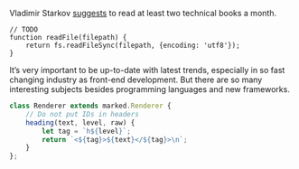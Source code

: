 Vladimir Starkov [suggests](http://vstarkov.com/monthbook/) to read at least two technical books a month.

```
// TODO
function readFile(filepath) {
	return fs.readFileSync(filepath, {encoding: 'utf8'});
}
```

It’s very important to be up-to-date with latest trends, especially in so fast changing industry as front-end development. But there are so many interesting subjects besides  programming languages and new frameworks.

```javascript
class Renderer extends marked.Renderer {
	// Do not put IDs in headers
	heading(text, level, raw) {
		let tag = `h${level}`;
		return `<${tag}>${text}</${tag}>\n`;
	}
};
```
